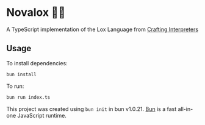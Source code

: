 # Novalox 🥯🍣

A TypeScript implementation of the Lox Language from [Crafting Interpreters](https://craftinginterpreters.com)

## Usage

To install dependencies:

```bash
bun install
```

To run:

```bash
bun run index.ts
```

This project was created using `bun init` in bun v1.0.21. [Bun](https://bun.sh) is a fast all-in-one JavaScript runtime.
